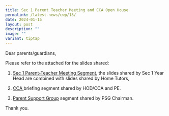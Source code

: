 ```yaml
---
title: Sec 1 Parent Teacher Meeting and CCA Open House
permalink: /latest-news/cwp/13/
date: 2024-01-15
layout: post
description: ""
image: ""
variant: tiptap
---
```

<p>Dear parents/guardians,</p><p>Please refer to the attached for the slides shared:</p><ol data-tight="true" class="tight"><li><p><a href="/files/CWP/2024_Sec_1_PTM_School_website.pdf" rel="noopener noreferrer nofollow" target="_blank">Sec 1 Parent-Teacher Meeting Segment</a>, the slides shared by Sec 1 Year Head are combined with slides shared by Home Tutors,</p></li><li><p><a href="/files/CWP/2024_CCA_parents_briefing.pdf" rel="noopener noreferrer nofollow" target="_blank">CCA </a>briefing segment shared by HOD/CCA and PE.</p></li><li><p><a href="/files/CWP/Parent_Support_Group_Deck_R1.pdf" rel="noopener noreferrer nofollow" target="_blank">Parent Support Group</a> segment shared by PSG Chairman.</p><p></p></li></ol><p>Thank you.</p>